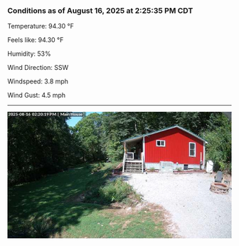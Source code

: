 ### Conditions as of August 16, 2025 at 2:25:35 PM CDT 

Temperature: 94.30 &deg;F

Feels like: 94.30 &deg;F

Humidity: 53%

Wind Direction: SSW

Windspeed: 3.8 mph

Wind Gust: 4.5 mph

---

<img src="./images/latest.jpeg"/>


